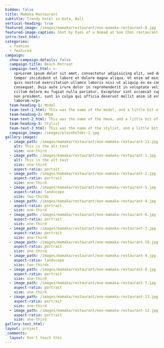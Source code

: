 ```yaml
---
hidden: false
title: Mamaka Restaurant
subtitle: Trendy hotel in Kuta, Bali
vertical-heading: true
featured_image: /images/mamaka/restaurant/eon-mamaka-restaurant-8.jpg
featured-image-caption: Shot by Eyes of a Nomad at Som Chai restaurant
intro-text_html:
categories:
  - fashion
  - featured
campaign:
  show-campaign-details: false
  campaign-title: Beach Retreat
  campaign-text_html: >-
    <p>Lorem ipsum dolor sit amet, consectetur adipisicing elit, sed do eiusmod
    tempor incididunt ut labore et dolore magna aliqua. Ut enim ad minim veniam,
    quis nostrud exercitation ullamco laboris nisi ut aliquip ex ea commodo
    consequat. Duis aute irure dolor in reprehenderit in voluptate velit esse
    cillum dolore eu fugiat nulla pariatur. Excepteur sint occaecat cupidatat
    non proident, sunt in culpa qui officia deserunt mollit anim id est
    laborum.</p>
  team-heading-1: Model
  team-text-1_html: This was the name of the model, and a little bit of a blurb about her.
  team-heading-2: HMUA
  team-text-2_html: This was the name of the hmua, and a little bit of a blurb about her.
  team-heading-3: Stylist
  team-text-3_html: This was the name of the stylist, and a little bit of a blurb about her.
  campaign_image: /images/placeholder-2.jpg
gallery-images:
  - image_path: /images/mamaka/restaurant/eon-mamaka-restaurant-11.jpg
    alt: This is the alt text
    size: one-third
  - image_path: /images/mamaka/restaurant/eon-mamaka-restaurant-1.jpg
    alt: This is the alt text
    size: one-third
    aspect-ratio: portait
  - image_path: /images/mamaka/restaurant/eon-mamaka-restaurant-2.jpg
    aspect-ratio: portrait
    size: one-third
  - image_path: /images/mamaka/restaurant/eon-mamaka-restaurant-5.jpg
    aspect-ratio: landscape
    size: two-thirds
  - image_path: /images/mamaka/restaurant/eon-mamaka-restaurant-4.jpg
    aspect-ratio: portrait
    size: one-third
  - image_path: /images/mamaka/restaurant/eon-mamaka-restaurant-6.jpg
    aspect-ratio: portrait
    size: one-third
  - image_path: /images/mamaka/restaurant/eon-mamaka-restaurant-3.jpg
    aspect-ratio: portrait
    size: one-third
  - image_path: /images/mamaka/restaurant/eon-mamaka-restaurant-10.jpg
    aspect-ratio: portrait
    size: one-third
  - image_path: /images/mamaka/restaurant/eon-mamaka-restaurant-9.jpg
    aspect-ratio: landscape
    size: two-thirds
  - image_path: /images/mamaka/restaurant/eon-mamaka-restaurant-8.jpg
    aspect-ratio: portrait
    size: one-third
  - image_path: /images/mamaka/restaurant/eon-mamaka-restaurant-7.jpg
    aspect-ratio: portrait
    size: one-third
  - image_path: /images/mamaka/restaurant/eon-mamaka-restaurant-13.jpg
    aspect-ratio: portrait
    size: one-third
  - image_path: /images/mamaka/restaurant/eon-mamaka-restaurant-12.jpg
    aspect-ratio: portrait
    size: one-third
gallery-text_html:
layout: project
_comments:
  layout: Don't touch this
---
```

